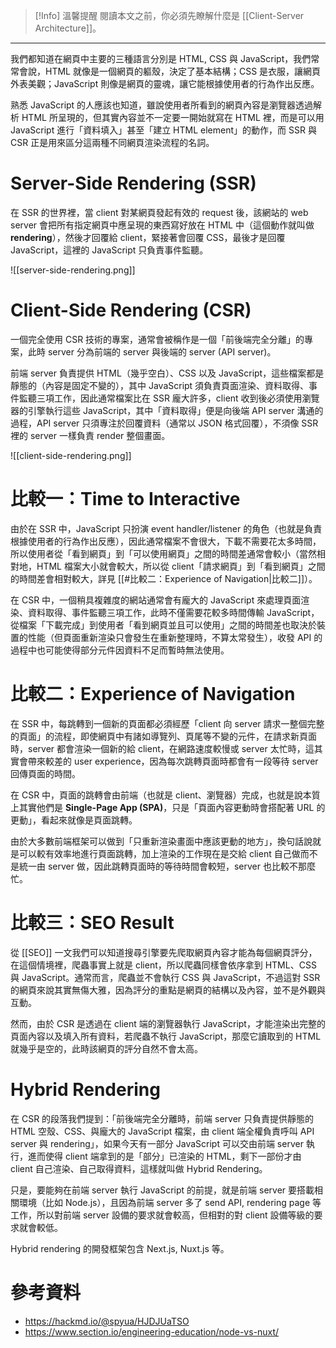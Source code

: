 >[!Info] 溫馨提醒
>閱讀本文之前，你必須先瞭解什麼是 [[Client-Server Architecture]]。

---

我們都知道在網頁中主要的三種語言分別是 HTML, CSS 與 JavaScript，我們常常會說，HTML 就像是一個網頁的軀殼，決定了基本結構；CSS 是衣服，讓網頁外表美觀；JavaScript 則像是網頁的靈魂，讓它能根據使用者的行為作出反應。

熟悉 JavaScript 的人應該也知道，雖說使用者所看到的網頁內容是瀏覽器透過解析 HTML 所呈現的，但其實內容並不一定要一開始就寫在 HTML 裡，而是可以用 JavaScript 進行「資料填入」甚至「建立 HTML element」的動作，而 SSR 與 CSR 正是用來區分這兩種不同網頁渲染流程的名詞。

# Server-Side Rendering (SSR)

在 SSR 的世界裡，當 client 對某網頁發起有效的 request 後，該網站的 web server 會把所有指定網頁中應呈現的東西寫好放在 HTML 中（這個動作就叫做 **rendering**），然後才回覆給 client，緊接著會回覆 CSS，最後才是回覆 JavaScript，這裡的 JavaScript 只負責事件監聽。

![[server-side-rendering.png]]

# Client-Side Rendering (CSR)

一個完全使用 CSR 技術的專案，通常會被稱作是一個「前後端完全分離」的專案，此時 server 分為前端的 server 與後端的 server (API server)。

前端 server 負責提供 HTML（幾乎空白）、CSS 以及 JavaScript，這些檔案都是靜態的（內容是固定不變的），其中 JavaScript 須負責頁面渲染、資料取得、事件監聽三項工作，因此通常檔案比在 SSR 龐大許多，client 收到後必須使用瀏覽器的引擎執行這些 JavaScript，其中「資料取得」便是向後端 API server 溝通的過程，API server 只須專注於回覆資料（通常以 JSON 格式回覆），不須像 SSR 裡的 server 一樣負責 render 整個畫面。

![[client-side-rendering.png]]

# 比較一：Time to Interactive

由於在 SSR 中，JavaScript 只扮演 event handler/listener 的角色（也就是負責根據使用者的行為作出反應），因此通常檔案不會很大，下載不需要花太多時間，所以使用者從「看到網頁」到「可以使用網頁」之間的時間差通常會較小（當然相對地，HTML 檔案大小就會較大，所以從 client「請求網頁」到「看到網頁」之間的時間差會相對較大，詳見 [[#比較二：Experience of Navigation|比較二]]）。

在 CSR 中，一個稍具複雜度的網站通常會有龐大的 JavaScript 來處理頁面渲染、資料取得、事件監聽三項工作，此時不僅需要花較多時間傳輸 JavaScript，從檔案「下載完成」到使用者「看到網頁並且可以使用」之間的時間差也取決於裝置的性能（但頁面重新渲染只會發生在重新整理時，不算太常發生），收發 API 的過程中也可能使得部分元件因資料不足而暫時無法使用。

# 比較二：Experience of Navigation

在 SSR 中，每跳轉到一個新的頁面都必須經歷「client 向 server 請求一整個完整的頁面」的流程，即使網頁中有諸如導覽列、頁尾等不變的元件，在請求新頁面時，server 都會渲染一個新的給 client，在網路速度較慢或 server 太忙時，這其實會帶來較差的 user experience，因為每次跳轉頁面時都會有一段等待 server 回傳頁面的時間。

在 CSR 中，頁面的跳轉會由前端（也就是 client、瀏覽器）完成，也就是說本質上其實他們是 **Single-Page App (SPA)**，只是「頁面內容更動時會搭配著 URL 的更動」，看起來就像是頁面跳轉。

由於大多數前端框架可以做到「只重新渲染畫面中應該更動的地方」，換句話說就是可以較有效率地進行頁面跳轉，加上渲染的工作現在是交給 client 自己做而不是統一由 server 做，因此跳轉頁面時的等待時間會較短，server 也比較不那麼忙。

# 比較三：SEO Result

從 [[SEO]] 一文我們可以知道搜尋引擎要先爬取網頁內容才能為每個網頁評分，在這個情境裡，爬蟲事實上就是 client，所以爬蟲同樣會依序拿到 HTML、CSS 與 JavaScript。通常而言，爬蟲並不會執行 CSS 與 JavaScript，不過這對 SSR 的網頁來說其實無傷大雅，因為評分的重點是網頁的結構以及內容，並不是外觀與互動。

然而，由於 CSR 是透過在 client 端的瀏覽器執行 JavaScript，才能渲染出完整的頁面內容以及填入所有資料，若爬蟲不執行 JavaScript，那麼它讀取到的 HTML 就幾乎是空的，此時該網頁的評分自然不會太高。

# Hybrid Rendering

在 CSR 的段落我們提到：「前後端完全分離時，前端 server 只負責提供靜態的 HTML 空殼、CSS、與龐大的 JavaScript 檔案，由 client 端全權負責呼叫 API server 與 rendering」，如果今天有一部分 JavaScript 可以交由前端 server 執行，進而使得 client 端拿到的是「部分」已渲染的 HTML，剩下一部份才由 client 自己渲染、自己取得資料，這樣就叫做 Hybrid Rendering。

只是，要能夠在前端 server 執行 JavaScript 的前提，就是前端 server 要搭載相關環境（比如 Node.js），且因為前端 server 多了 send API, rendering page 等工作，所以對前端 server 設備的要求就會較高，但相對的對 client 設備等級的要求就會較低。

Hybrid rendering 的開發框架包含 Next.js, Nuxt.js 等。

# 參考資料

- <https://hackmd.io/@spyua/HJDJUaTSO>
- <https://www.section.io/engineering-education/node-vs-nuxt/>
